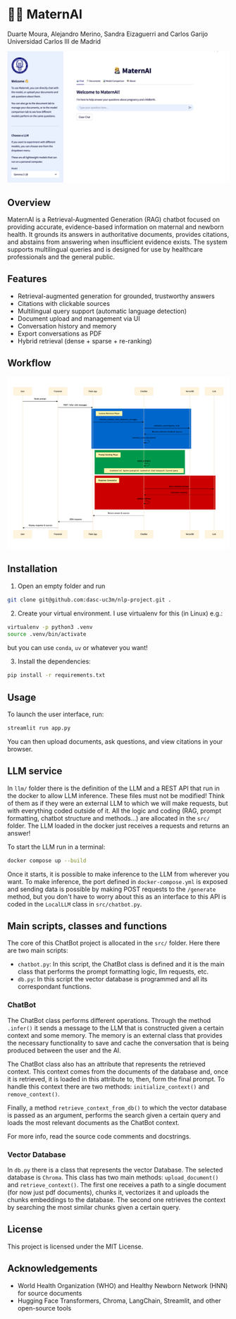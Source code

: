# 👩‍🍼 MaternAI

Duarte Moura, Alejandro Merino, Sandra Eizaguerri and Carlos Garijo  
Universidad Carlos III de Madrid


![UI](images/chatbot.png)


## Overview

MaternAI is a Retrieval-Augmented Generation (RAG) chatbot focused on providing accurate, evidence-based information on maternal and newborn health. It grounds its answers in authoritative documents, provides citations, and abstains from answering when insufficient evidence exists. The system supports multilingual queries and is designed for use by healthcare professionals and the general public.

## Features

- Retrieval-augmented generation for grounded, trustworthy answers
- Citations with clickable sources
- Multilingual query support (automatic language detection)
- Document upload and management via UI
- Conversation history and memory
- Export conversations as PDF
- Hybrid retrieval (dense + sparse + re-ranking)

## Workflow 

![Diagram](images/diagram.png)

## Installation

1. Open an empty folder and run
```sh
git clone git@github.com:dasc-uc3m/nlp-project.git .
```

2. Create your virtual environment. I use virtualenv for this (in Linux) e.g.:
```sh
virtualenv -p python3 .venv
source .venv/bin/activate
```
but you can use `conda`, `uv` or whatever you want!

3. Install the dependencies:
```sh
pip install -r requirements.txt
```

## Usage

To launch the user interface, run:
```sh
streamlit run app.py
```
You can then upload documents, ask questions, and view citations in your browser.

## LLM service

In `llm/` folder there is the definition of the LLM and a REST API that run in the docker to allow LLM inference.
These files must not be modified! Think of them as if they were an external LLM to which we will make requests, but
with everything coded outside of it. All the logic and coding (RAG, prompt formatting, chatbot structure and methods...)
are allocated in the `src/` folder. The LLM loaded in the docker just receives a requests and returns an answer!

To start the LLM run in a terminal:

```sh
docker compose up --build
```

Once it starts, it is possible to make inference to the LLM from wherever you want. To make inference, the port defined in `docker-compose.yml` is exposed and sending data is possible by making POST requests to the `/generate` method, but you don't have to worry about this as an interface to this API is coded in the `LocalLLM` class in `src/chatbot.py`.

## Main scripts, classes and functions

The core of this ChatBot project is allocated in the `src/` folder.
Here there are two main scripts:
- `chatbot.py`: In this script, the ChatBot class is defined and it is the main class that performs the prompt formatting logic, llm requests, etc.
- `db.py`: In this script the vector database is programmed and all its correspondant functions.

### ChatBot

The ChatBot class performs different operations. Through the method `.infer()` it sends a message to the LLM that is constructed given a certain context and some memory. The memory is an external class that provides the necessary functionality to save and cache the conversation that is being produced between the user and the AI.

The ChatBot class also has an attribute that represents the retrieved context. This context comes from the documents of the database and, once it is retrieved, it is loaded in this attribute to, then, form the final prompt. To handle this context there are two methods: `initialize_context()` and `remove_context()`.

Finally, a method `retrieve_context_from_db()` to which the vector database is passed as an argument, performs the search given a certain query and loads the most relevant documents as the ChatBot context.

For more info, read the source code comments and docstrings.

### Vector Database

In `db.py` there is a class that represents the vector Database. The selected database is `Chroma`. This class has two main methods: `upload_document()` and `retrieve_context()`. The first one receives a path to a single document (for now just pdf documents), chunks it, vectorizes it and uploads the chunks embeddings to the database.
The second one retrieves the context by searching the most similar chunks given a certain query.

## License

This project is licensed under the MIT License.

## Acknowledgements

- World Health Organization (WHO) and Healthy Newborn Network (HNN) for source documents
- Hugging Face Transformers, Chroma, LangChain, Streamlit, and other open-source tools
